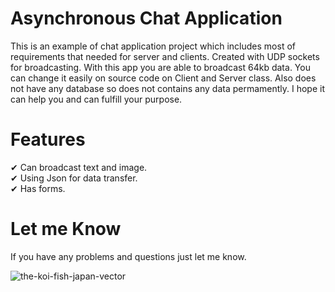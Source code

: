 # Asynchronous Chat Application
This is an example of chat application project which includes most of requirements that needed for server and clients. Created with UDP sockets for broadcasting. 
 With this app you are able to broadcast 64kb data. You can change it easily on source code on Client and Server class. Also does not have any database so does not contains any data permamently. I hope it can help you and can fulfill your purpose. 

# Features
✔ Can broadcast text and image.<br>
✔ Using Json for data transfer.<br>
✔ Has forms.<br>

# Let me Know 
If you have any problems and questions just let me know. 


![the-koi-fish-japan-vector](https://user-images.githubusercontent.com/86743390/154522905-ce4cca8b-bbb5-47db-a439-4cff0592c53c.jpg)
